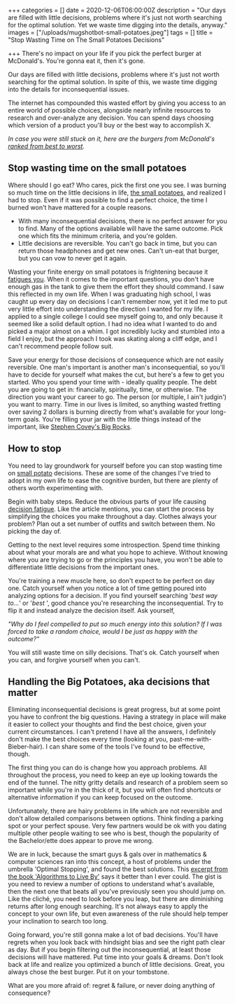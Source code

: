 +++
categories = []
date = 2020-12-06T06:00:00Z
description = "Our days are filled with little decisions, problems where it's just not worth searching for the optimal solution. Yet we waste time digging into the details, anyway."
images = ["/uploads/mugshotbot-small-potatoes.jpeg"]
tags = []
title = "Stop Wasting Time on The Small Potatoes Decisions"

+++
There's no impact on your life if you pick the perfect burger at McDonald's. You're gonna eat it, then it's gone.

Our days are filled with little decisions, problems where it's just not worth searching for the optimal solution. In spite of this, we waste time digging into the details for inconsequential issues.

The internet has compounded this wasted effort by giving you access to an entire world of possible choices, alongside nearly infinite resources to research and over-analyze any decision. You can spend days choosing which version of a product you'll buy or the best way to accomplish X.

_In case you were still stuck on it, here are the burgers from McDonald's_ [_ranked from best to worst_](https://www.insider.com/the-best-and-worst-burgers-at-mcdonalds-ranked-2019-11)_._

## Stop wasting time on the small potatoes

Where should I go eat? Who cares, pick the first one you see. I was burning so much time on the little decisions in life, [the small potatoes](https://grammarist.com/idiom/small-potatoes/), and realized I had to stop. Even if it was possible to find a perfect choice, the time I burned won't have mattered for a couple reasons.

* With many inconsequential decisions, there is no perfect answer for you to find. Many of the options available will have the same outcome. Pick one which fits the minimum criteria, and you're golden.
* Little decisions are reversible. You can't go back in time, but you can return those headphones and get new ones. Can't un-eat that burger, but you can vow to never get it again.

Wasting your finite energy on small potatoes is frightening because it [fatigues you](https://en.wikipedia.org/wiki/Decision_fatigue). When it comes to the important questions, you don't have enough gas in the tank to give them the effort they should command. I saw this reflected in my own life. When I was graduating high school, I was caught up every day on decisions I can't remember now, yet it led me to put very little effort into understanding the direction I wanted for my life. I applied to a single college I could see myself going to, and only because it seemed like a solid default option. I had no idea what I wanted to do and picked a major almost on a whim. I got incredibly lucky and stumbled into a field I enjoy, but the approach I took was skating along a cliff edge, and I can't recommend people follow suit.

Save your energy for those decisions of consequence which are not easily reversible. One man's important is another man's inconsequential, so you'll have to decide for yourself what makes the cut, but here's a few to get you started. Who you spend your time with - ideally quality people. The debt you are going to get in: financially, spiritually, time, or otherwise. The direction you want your career to go. The person (or multiple, I ain't judgin') you want to marry. Time in our lives is limited, so anything wasted fretting over saving 2 dollars is burning directly from what's available for your long-term goals. You're filling your jar with the little things instead of the important, like [Stephen Covey's Big Rocks](https://livingsimplyinalandofplenty.com/coveys-big-rocks/).

## How to stop

You need to lay groundwork for yourself before you can stop wasting time on [small potato](https://grammarist.com/idiom/small-potatoes/) decisions. These are some of the changes I've tried to adopt in my own life to ease the cognitive burden, but there are plenty of others worth experimenting with.

Begin with baby steps. Reduce the obvious parts of your life causing [decision fatigue](https://blog.rescuetime.com/decision-fatigue/). Like the article mentions, you can start the process by simplifying the choices you make throughout a day. Clothes always your problem? Plan out a set number of outfits and switch between them. No picking the day of.

Getting to the next level requires some introspection. Spend time thinking about what your morals are and what you hope to achieve. Without knowing where you are trying to go or the principles you have, you won't be able to differentiate little decisions from the important ones.

You're training a new muscle here, so don't expect to be perfect on day one. Catch yourself when you notice a lot of time getting poured into analyzing options for a decision. If you find yourself searching '_best way to..._' or '_best <x>_', good chance you're researching the inconsequential. Try to flip it and instead analyze the decision itself. Ask yourself,

_"Why do I feel compelled to put so much energy into this solution? If I was forced to take a random choice, would I be just as happy with the outcome?"_

You will still waste time on silly decisions. That's ok. Catch yourself when you can, and forgive yourself when you can't.

## Handling the Big Potatoes, aka decisions that matter

Eliminating inconsequential decisions is great progress, but at some point you have to confront the big questions. Having a strategy in place will make it easier to collect your thoughts and find the best choice, given your current circumstances. I can't pretend I have all the answers, I definitely don't make the best choices every time (looking at you, past-me-with-Bieber-hair). I can share some of the tools I've found to be effective, though.

The first thing you can do is change how you approach problems. All throughout the process, you need to keep an eye up looking towards the end of the tunnel. The nitty gritty details and research of a problem seem so important while you're in the thick of it, but you will often find shortcuts or alternative information if you can keep focused on the outcome.

Unfortunately, there are hairy problems in life which are not reversible and don't allow detailed comparisons between options. Think finding a parking spot or your perfect spouse. Very few partners would be ok with you dating multiple other people waiting to see who is best, though the popularity of the Bachelor/ette does appear to prove me wrong.

We are in luck, because the smart guys & gals over in mathematics & computer sciences ran into this concept, a host of problems under the umbrella 'Optimal Stopping', and found the best solutions. This [excerpt from the book 'Algorithms to Live By'](https://medium.com/galleys/optimal-stopping-45c54da6d8d0) says it better than I ever could. The gist is you need to review a number of options to understand what's available, then the next one that beats all you've previously seen you should jump on. Like the cliché, you need to look before you leap, but there are diminishing returns after long enough searching. It's not always easy to apply the concept to your own life, but even awareness of the rule should help temper your inclination to search too long.

Going forward, you're still gonna make a lot of bad decisions. You'll have regrets when you look back with hindsight bias and see the right path clear as day. But if you begin filtering out the inconsequential, at least those decisions will have mattered. Put time into your goals & dreams. Don't look back at life and realize you optimized a bunch of little decisions. Great, you always chose the best burger. Put it on your tombstone.

What are you more afraid of: regret & failure, or never doing anything of consequence?